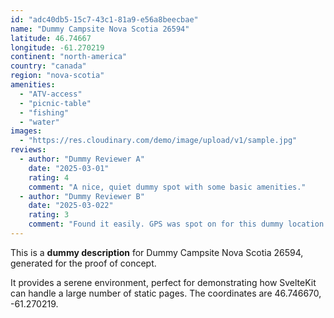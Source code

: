 ```yaml
---
id: "adc40db5-15c7-43c1-81a9-e56a8beecbae"
name: "Dummy Campsite Nova Scotia 26594"
latitude: 46.74667
longitude: -61.270219
continent: "north-america"
country: "canada"
region: "nova-scotia"
amenities:
  - "ATV-access"
  - "picnic-table"
  - "fishing"
  - "water"
images:
  - "https://res.cloudinary.com/demo/image/upload/v1/sample.jpg"
reviews:
  - author: "Dummy Reviewer A"
    date: "2025-03-01"
    rating: 4
    comment: "A nice, quiet dummy spot with some basic amenities."
  - author: "Dummy Reviewer B"
    date: "2025-03-022"
    rating: 3
    comment: "Found it easily. GPS was spot on for this dummy location."
---
```


This is a **dummy description** for Dummy Campsite Nova Scotia 26594, generated for the proof of concept.

It provides a serene environment, perfect for demonstrating how SvelteKit can handle a large number of static pages. The coordinates are 46.746670, -61.270219.
